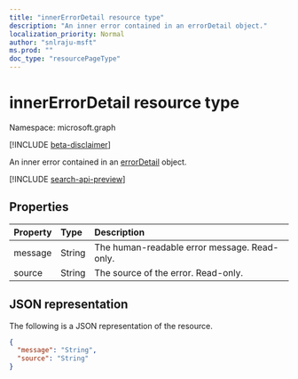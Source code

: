 ```yaml
---
title: "innerErrorDetail resource type"
description: "An inner error contained in an errorDetail object."
localization_priority: Normal
author: "snlraju-msft"
ms.prod: ""
doc_type: "resourcePageType"
---
```


# innerErrorDetail resource type

Namespace: microsoft.graph

[!INCLUDE [beta-disclaimer](../../includes/beta-disclaimer.md)]

An inner error contained in an [errorDetail](errordetail.md) object.

[!INCLUDE [search-api-preview](../../includes/search-api-preview-signup.md)]

## Properties

| Property | Type   | Description                                  |
|:---------|:-------|:---------------------------------------------|
| message  | String | The human-readable error message. Read-only. |
| source   | String | The source of the error. Read-only.          |

## JSON representation

The following is a JSON representation of the resource.

<!-- {
  "blockType": "resource",
  "optionalProperties": [

  ],
  "@odata.type": "microsoft.graph.innerErrorDetail",
  "baseType": null
}-->

```json
{
  "message": "String",
  "source": "String"
}
```

<!-- uuid: 16cd6b66-4b1a-43a1-adaf-3a886856ed98
2019-02-04 14:57:30 UTC -->
<!-- {
  "type": "#page.annotation",
  "description": "innerErrorDetail resource",
  "keywords": "",
  "section": "documentation",
  "tocPath": ""
}-->


